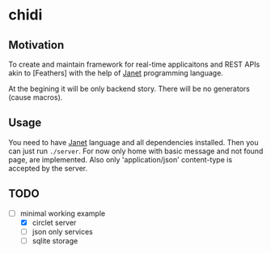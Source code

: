 # chidi

## Motivation

To create and maintain framework for real-time applicaitons and REST APIs akin
to [Feathers] with the help of [Janet] programming language. 

At the begining it will be only backend story. There will be no generators
(cause macros).

## Usage

You need to have [Janet] language and all dependencies installed. Then you can
just run `./server`. For now only home with basic message and not found page,
are implemented. Also only 'application/json' content-type is accepted by the
server.

## TODO
- [ ] minimal working example
  - [x] circlet server
  - [ ] json only services
  - [ ] sqlite storage

[Janet]: https://janet-lang.org/index.html
